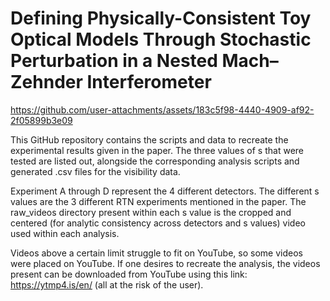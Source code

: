 # Defining Physically-Consistent Toy Optical Models Through Stochastic Perturbation in a Nested Mach–Zehnder Interferometer

https://github.com/user-attachments/assets/183c5f98-4440-4909-af92-2f05899b3e09

This GitHub repository contains the scripts and data to recreate the experimental results given in the paper. The three values of s that were tested are listed out, alongside the corresponding analysis scripts and generated .csv files for the visibility data.

Experiment A through D represent the 4 different detectors. The different s values are the 3 different RTN experiments mentioned in the paper. The raw_videos directory present within each s value is the cropped and centered (for analytic consistency across detectors and s values) video used within each analysis.

Videos above a certain limit struggle to fit on YouTube, so some videos were placed on YouTube. If one desires to recreate the analysis, the videos present can be downloaded from YouTube using this link: https://ytmp4.is/en/ (all at the risk of the user).




